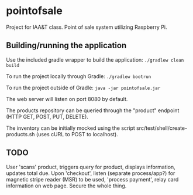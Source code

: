 # pointofsale
Project for IAA&amp;T class.  Point of sale system utilizing Raspberry Pi.

## Building/running the application
Use the included gradle wrapper to build the application: `./gradlew clean build`

To run the project locally through Gradle: `./gradlew bootrun`

To run the project outside of Gradle: `java -jar pointofsale.jar`

The web server will listen on port 8080 by default.

The products repository can be queried through the "product" endpoint (HTTP GET, POST, PUT, DELETE).

The inventory can be initially mocked using the script src/test/shell/create-products.sh (uses cURL to POST to localhost).

## TODO
User 'scans' product, triggers query for product, displays information, updates total due.
Upon 'checkout', listen (separate process/app?) for magnetic stripe reader (MSR) to be used, 'process payment', relay card information on web page.
Secure the whole thing.
